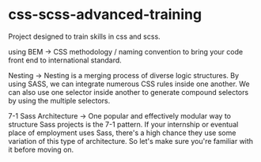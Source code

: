 # css-scss-advanced-training
Project designed to train skills in css and scss.

using BEM -> CSS methodology / naming convention to bring your code front end to international standard.

Nesting -> Nesting is a merging process of diverse logic structures. By using SASS, we can integrate numerous CSS rules inside one another. We can also use one selector inside another to generate compound selectors by using the multiple selectors.

7-1 Sass Architecture -> One popular and effectively modular way to structure Sass projects is the 7-1 pattern. If your internship or eventual place of employment uses Sass, there's a high chance they use some variation of this type of architecture. So let's make sure you're familiar with it before moving on.
